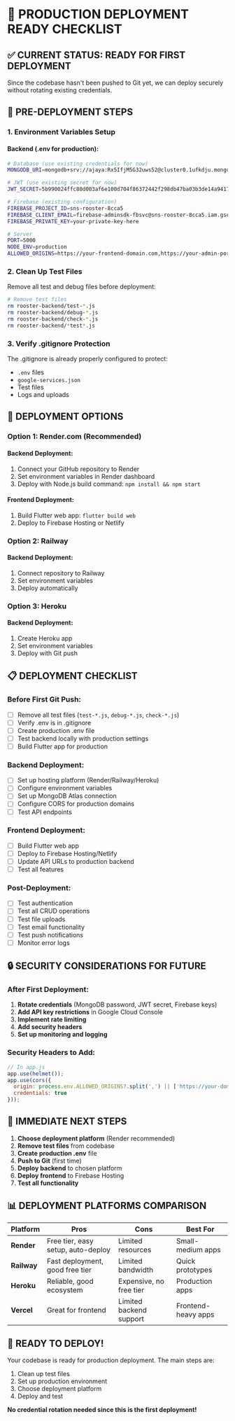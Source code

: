 # 🚀 PRODUCTION DEPLOYMENT READY CHECKLIST

## ✅ **CURRENT STATUS: READY FOR FIRST DEPLOYMENT**

Since the codebase hasn't been pushed to Git yet, we can deploy securely without rotating existing credentials.

## 🔧 **PRE-DEPLOYMENT STEPS**

### **1. Environment Variables Setup**

#### **Backend (.env for production):**
```bash
# Database (use existing credentials for now)
MONGODB_URI=mongodb+srv://ajaya:Rx5IfjM5G32uws52@cluster0.1ufkdju.mongodb.net/sns-rooster?retryWrites=true&w=majority&appName=Cluster0

# JWT (use existing secret for now)
JWT_SECRET=5b990024ffc80d003af6e100d704f86372442f298db47ba03b3de14a94179578b0b5fbe0a97f69bf377d38ce19

# Firebase (existing configuration)
FIREBASE_PROJECT_ID=sns-rooster-8cca5
FIREBASE_CLIENT_EMAIL=firebase-adminsdk-fbsvc@sns-rooster-8cca5.iam.gserviceaccount.com
FIREBASE_PRIVATE_KEY=your-private-key-here

# Server
PORT=5000
NODE_ENV=production
ALLOWED_ORIGINS=https://your-frontend-domain.com,https://your-admin-portal.com
```

### **2. Clean Up Test Files**

Remove all test and debug files before deployment:
```bash
# Remove test files
rm rooster-backend/test-*.js
rm rooster-backend/debug-*.js
rm rooster-backend/check-*.js
rm rooster-backend/*test*.js
```

### **3. Verify .gitignore Protection**

The .gitignore is already properly configured to protect:
- `.env` files
- `google-services.json`
- Test files
- Logs and uploads

## 🚀 **DEPLOYMENT OPTIONS**

### **Option 1: Render.com (Recommended)**

#### **Backend Deployment:**
1. Connect your GitHub repository to Render
2. Set environment variables in Render dashboard
3. Deploy with Node.js build command: `npm install && npm start`

#### **Frontend Deployment:**
1. Build Flutter web app: `flutter build web`
2. Deploy to Firebase Hosting or Netlify

### **Option 2: Railway**

#### **Backend Deployment:**
1. Connect repository to Railway
2. Set environment variables
3. Deploy automatically

### **Option 3: Heroku**

#### **Backend Deployment:**
1. Create Heroku app
2. Set environment variables
3. Deploy with Git push

## 📋 **DEPLOYMENT CHECKLIST**

### **Before First Git Push:**
- [ ] Remove all test files (`test-*.js`, `debug-*.js`, `check-*.js`)
- [ ] Verify .env is in .gitignore
- [ ] Create production .env file
- [ ] Test backend locally with production settings
- [ ] Build Flutter app for production

### **Backend Deployment:**
- [ ] Set up hosting platform (Render/Railway/Heroku)
- [ ] Configure environment variables
- [ ] Set up MongoDB Atlas connection
- [ ] Configure CORS for production domains
- [ ] Test API endpoints

### **Frontend Deployment:**
- [ ] Build Flutter web app
- [ ] Deploy to Firebase Hosting/Netlify
- [ ] Update API URLs to production backend
- [ ] Test all features

### **Post-Deployment:**
- [ ] Test authentication
- [ ] Test all CRUD operations
- [ ] Test file uploads
- [ ] Test email functionality
- [ ] Test push notifications
- [ ] Monitor error logs

## 🔒 **SECURITY CONSIDERATIONS FOR FUTURE**

### **After First Deployment:**
1. **Rotate credentials** (MongoDB password, JWT secret, Firebase keys)
2. **Add API key restrictions** in Google Cloud Console
3. **Implement rate limiting**
4. **Add security headers**
5. **Set up monitoring and logging**

### **Security Headers to Add:**
```javascript
// In app.js
app.use(helmet());
app.use(cors({
  origin: process.env.ALLOWED_ORIGINS?.split(',') || ['https://your-domain.com'],
  credentials: true
}));
```

## 🎯 **IMMEDIATE NEXT STEPS**

1. **Choose deployment platform** (Render recommended)
2. **Remove test files** from codebase
3. **Create production .env** file
4. **Push to Git** (first time)
5. **Deploy backend** to chosen platform
6. **Deploy frontend** to Firebase Hosting
7. **Test all functionality**

## 📊 **DEPLOYMENT PLATFORMS COMPARISON**

| Platform | Pros | Cons | Best For |
|----------|------|------|----------|
| **Render** | Free tier, easy setup, auto-deploy | Limited resources | Small-medium apps |
| **Railway** | Fast deployment, good free tier | Limited bandwidth | Quick prototypes |
| **Heroku** | Reliable, good ecosystem | Expensive, no free tier | Production apps |
| **Vercel** | Great for frontend | Limited backend support | Frontend-heavy apps |

## 🚀 **READY TO DEPLOY!**

Your codebase is ready for production deployment. The main steps are:
1. Clean up test files
2. Set up production environment
3. Choose deployment platform
4. Deploy and test

**No credential rotation needed since this is the first deployment!** 
